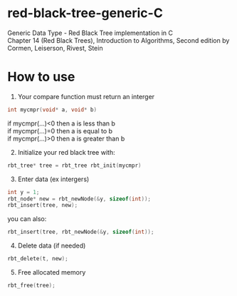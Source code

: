# red-black-tree-generic-C
Generic Data Type - Red Black Tree implementation in C  
Chapter 14 (Red Black Trees), Introduction to Algorithms, Second edition by Cormen, Leiserson, Rivest, Stein

# How to use
1) Your compare function must return an interger
```C
int mycmpr(void* a, void* b)
```
if mycmpr(...)<0 then a is less than b  
if mycmpr(...)=0 then a is equal to b  
if mycmpr(...)>0 then a is greater than b    

2) Initialize your red black tree with:
```C
rbt_tree* tree = rbt_tree rbt_init(mycmpr)
``` 

3) Enter data (ex intergers)
```C
int y = 1;
rbt_node* new = rbt_newNode(&y, sizeof(int));
rbt_insert(tree, new);  
```
you can also:
```C
rbt_insert(tree, rbt_newNode(&y, sizeof(int));
``` 

4) Delete data (if needed)
```C
rbt_delete(t, new);
``` 

5) Free allocated memory
```C
rbt_free(tree);
```
